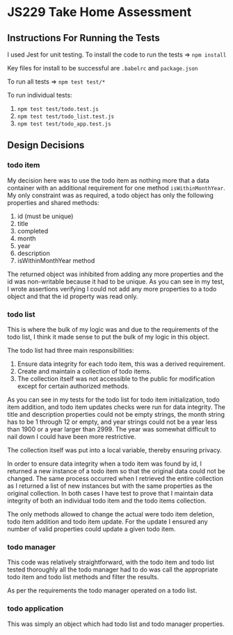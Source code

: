 # JS229 Take Home Assessment

## Instructions For Running the Tests

I used Jest for unit testing.  To install the code to run the tests => ```npm install```

Key files for install to be successful are ```.babelrc``` and ```package.json```

To run all tests =>  ```npm test test/*```

To run individual tests:

1. ```npm test test/todo.test.js```
2. ```npm test test/todo_list.test.js```
3. ```npm test test/todo_app.test.js```

## Design Decisions

### todo item

My decision here was to use the todo item as nothing more that a data container with an additional requirement
for one method ```isWithinMonthYear```.  My only constraint was as required, a todo object has only the 
following properties and shared methods:
1. id (must be unique) 
2. title
3. completed
4. month
5. year
6. description
7. isWithinMonthYear method

The returned object was inhibited from adding any more properties and the id was non-writable because it had to be
unique.  As you can see in my test, I wrote assertions verifying I could not add any more properties to a todo object
and that the id property was read only.

### todo list

This is where the bulk of my logic was and due to the requirements of the todo list, I think it made sense to
put the bulk of my logic in this object.

The todo list had three main responsibilities:
1. Ensure data integrity for each todo item, this was a derived requirement.
2. Create and maintain a collection of todo items.
3. The collection itself was not accessible to the public for modification except for certain authorized methods.

As you can see in my tests for the todo list for todo item initialization, todo item addition, and todo item updates
checks were run for data integrity.  The title and description properties could not be empty strings, the
month string has to be 1 through 12 or empty, and year strings could not be a year less than 1900 or a year larger than
2999.  The year was somewhat difficult to nail down I could have been more restrictive. 

The collection itself was put into a local variable, thereby ensuring privacy.

In order to ensure data integrity when a todo item was found by id, I returned a new instance of a todo item so
that the original data could not be changed.  The same process occurred when I retrieved the entire collection as
I returned a list of new instances but with the same properties as the original collection.  In both cases I have
test to prove that I maintain data integrity of both an individual todo item and the todo items collection.    

The only methods allowed to change the actual were todo item deletion, todo item addition and todo item update.  For
the update I ensured any number of valid properties could update a given todo item.

### todo manager

This code was relatively straightforward, with the todo item and todo list tested thoroughly all the todo manager
had to do was call the appropriate todo item and todo list methods and filter the results.

As per the requirements the todo manager operated on a todo list.

### todo application

This was simply an object which had todo list and todo manager properties.

